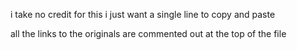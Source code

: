 i take no credit for this i just want a single line to copy and paste

all the links to the originals are commented out at the top of the file
